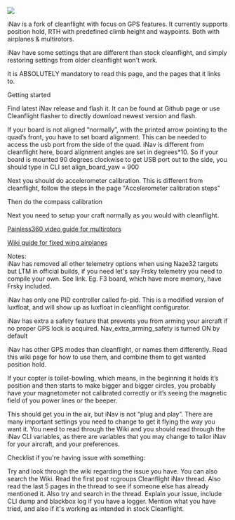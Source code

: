 ![](http://static.rcgroups.net/forums/attachments/1/5/9/3/2/7/a8809082-59-inav.png)

iNav is a fork of cleanflight with focus on GPS features.
It currently supports position hold, RTH with predefined climb height and waypoints. Both with airplanes & multirotors.

iNav have some settings that are different than stock cleanflight, and simply restoring settings from older cleanflight won't work.

It is ABSOLUTELY mandatory to read this page, and the pages that it links to.

Getting started

Find latest iNav release and flash it. It can be found at Github page or use Cleanflight flasher to directly download newest version and flash.

If your board is not aligned “normally”, with the printed arrow pointing to the quad’s front, you have to set board alignment. This can be needed to access the usb port from the side of the quad. iNav is different from cleanflight here, board alignment angles are set in degrees*10. So if your board is mounted 90 degrees clockwise to get USB port out to the side, you should type in CLI set align_board_yaw = 900

Next you should do accelerometer calibration. This is different from cleanflight, follow the steps in the page "Accelerometer calibration steps"

Then do the compass calibration

Next you need to setup your craft normally as you would with cleanflight.

[Painless360 video guide for multirotors](https://youtu.be/4OKGMhTrqOU)

[Wiki guide for fixed wing airplanes](https://github.com/iNavFlight/inav/wiki/HOWTO-setup-iNAV-for-fixed-wing)






Notes:	
iNav has removed all other telemetry options when using Naze32 targets but LTM in official builds, if you need let's say Frsky telemetry you need to compile your own. See link. Eg. F3 board, which have more memory, have Frsky included.

iNav has only one PID controller called fp-pid. This is a modified version of luxfloat, and will show up as luxfloat in cleanflight configurator.

iNav has extra a safety feature that prevents you from arming your aircraft if no proper GPS lock is acquired. Nav_extra_arming_safety is turned ON by default

iNav has other GPS modes than cleanflight, or names them differently. Read this wiki page for how to use them, and combine them to get wanted position hold.

If your copter is toilet-bowling, which means, in the beginning it holds it’s position and then starts to make bigger and bigger circles, you probably have your magnetometer not calibrated correctly or it’s seeing the magnetic field of you power lines or the beeper.

This should get you in the air, but iNav is not “plug and play”.
There are many important settings you need to change to get it flying the way you want it. You need to read through the Wiki and you should read through the iNav CLI variables, as there are variables that you may change to tailor iNav for your aircraft, and your preferences.

Checklist if you're having issue with something:

Try and look through the wiki regarding the issue you have. You can also search the Wiki.
Read the first post rcgroups Cleanflight iNav thread. Also read the last 5 pages in the thread to see if someone else has already mentioned it. Also try and search in the thread.
Explain your issue, include CLI dump and blackbox log if you have a logger. Mention what you have tried, and also if it's working as intended in stock Cleanflight.
